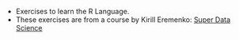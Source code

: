 - Exercises to learn the R Language.
- These exercises are from a course by 
Kirill Eremenko: [Super Data Science](https://www.superdatascience.com)
